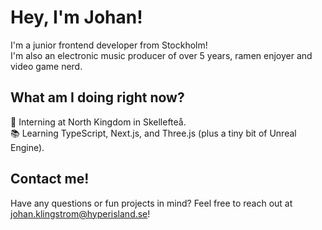 # Hey, I'm Johan!
I'm a junior frontend developer from Stockholm!
<br />
I'm also an electronic music producer of over 5 years, ramen enjoyer and video game nerd.

## What am I doing right now?
🚀 Interning at North Kingdom in Skellefteå.
<br />
📚 Learning TypeScript, Next.js, and Three.js (plus a tiny bit of Unreal Engine).

## Contact me!
Have any questions or fun projects in mind? Feel free to reach out at johan.klingstrom@hyperisland.se!
